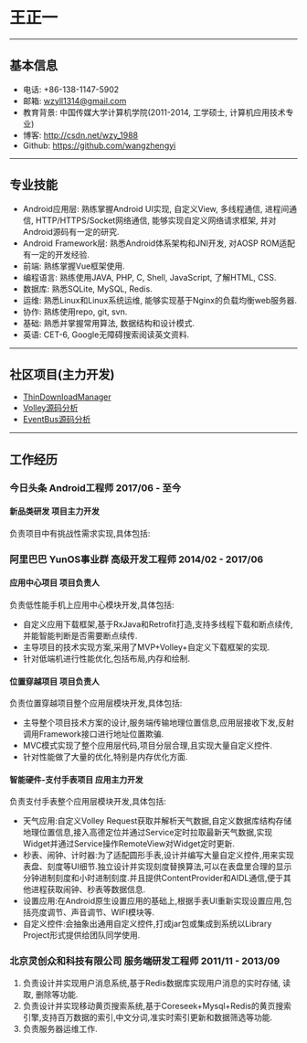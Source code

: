 # 王正一

****
## 基本信息

* 电话: +86-138-1147-5902
* 邮箱: wzyll1314@gmail.com
* 教育背景: 中国传媒大学计算机学院(2011-2014, 工学硕士, 计算机应用技术专业)
* 博客: <http://csdn.net/wzy_1988>
* Github: <https://github.com/wangzhengyi>

****
## 专业技能

* Android应用层: 熟练掌握Android UI实现, 自定义View, 多线程通信, 进程间通信, HTTP/HTTPS/Socket网络通信, 能够实现自定义网络请求框架, 并对Android源码有一定的研究.
* Android Framework层: 熟悉Android体系架构和JNI开发, 对AOSP ROM适配有一定的开发经验.
* 前端: 熟练掌握Vue框架使用.
* 编程语言: 熟练使用JAVA, PHP, C, Shell, JavaScript, 了解HTML, CSS.
* 数据库: 熟悉SQLite, MySQL, Redis.
* 运维: 熟悉Linux和Linux系统运维, 能够实现基于Nginx的负载均衡web服务器.
* 协作: 熟练使用repo, git, svn.
* 基础: 熟悉并掌握常用算法, 数据结构和设计模式.
* 英语: CET-6, Google无障碍搜索阅读英文资料.

****
## 社区项目(主力开发)

* [ThinDownloadManager](https://github.com/smanikandan14/ThinDownloadManager)
* [Volley源码分析](https://github.com/wangzhengyi/Volley)
* [EventBus源码分析](https://github.com/wangzhengyi/EventBusAnalysis)

****
## 工作经历

### 今日头条 Android工程师 2017/06 - 至今 

#### 新品类研发 项目主力开发

负责项目中有挑战性需求实现,具体包括:

### 阿里巴巴 YunOS事业群 高级开发工程师 2014/02 - 2017/06

#### 应用中心项目 项目负责人

负责低性能手机上应用中心模块开发,具体包括:

* 自定义应用下载框架,基于RxJava和Retrofit打造,支持多线程下载和断点续传,并能智能判断是否需要断点续传.
* 主导项目的技术实现方案,采用了MVP+Volley+自定义下载框架的实现.
* 针对低端机进行性能优化,包括布局,内存和绘制.

#### 位置穿越项目 项目负责人

负责位置穿越项目整个应用层模块开发,具体包括:

* 主导整个项目技术方案的设计,服务端传输地理位置信息,应用层接收下发,反射调用Framework接口进行地址位置欺骗.
* MVC模式实现了整个应用层代码,项目分层合理,且实现大量自定义控件.
* 针对性能做了大量的优化,特别是内存优化方面.

#### 智能硬件-支付手表项目 应用主力开发

负责支付手表整个应用层模块开发,具体包括:

* 天气应用:自定义Volley Request获取并解析天气数据,自定义数据库结构存储地理位置信息,接入高德定位并通过Service定时拉取最新天气数据,实现Widget并通过Service操作RemoteView对Widget定时更新.
* 秒表、闹钟、计时器:为了适配圆形手表,设计并编写大量自定义控件,用来实现表盘、刻度等UI细节.独立设计并实现刻度替换算法,可以在表盘里合理的显示分钟进制刻度和小时进制刻度.并且提供ContentProvider和AIDL通信,便于其他进程获取闹钟、秒表等数据信息.
* 设置应用:在Android原生设置应用的基础上,根据手表UI重新实现设置应用,包括亮度调节、声音调节、WIFI模块等.
* 自定义控件:会抽象出通用自定义控件,打成jar包或集成到系统以Library Project形式提供给团队同学使用.

### 北京灵创众和科技有限公司  服务端研发工程师 2011/11 - 2013/09

1.  负责设计并实现用户消息系统,基于Redis数据库实现用户消息的实时存储, 读取, 删除等功能.
2.  负责设计并实现移动黄页搜索系统,基于Coreseek+Mysql+Redis的黄页搜索引擎,支持百万数据的索引,中文分词,准实时索引更新和数据筛选等功能.
3.  负责服务器运维工作.
